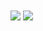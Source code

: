 <img align="center" src="https://github-readme-stats.anuraghazra1.vercel.app/api?username=iamabs2001&show_icons=true&include_all_commits=true&theme=material-palenight">

<img align="center" src="https://github-readme-stats.anuraghazra1.vercel.app/api/top-langs/?username=iamabs2001&layout=compact&theme=material-palenight" />
